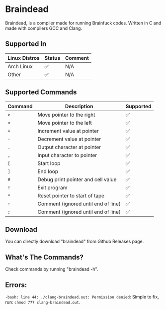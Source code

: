 # Braindead
Braindead, is a compiler made for running Brainfuck codes. Written in C and made with compilers GCC and Clang.

## Supported In

| Linux Distros | Status   | Comment |
|---------------|----------|---------|
| Arch Linux    | ✅       | N/A     |
| Other         | ✅       | N/A     |

## Supported Commands
| Command | Description                                | Supported |
|---------|--------------------------------------------|-----------|
| `>`     | Move pointer to the right                   | ✅        |
| `<`     | Move pointer to the left                    | ✅        |
| `+`     | Increment value at pointer                  | ✅        |
| `-`     | Decrement value at pointer                  | ✅        |
| `.`     | Output character at pointer                 | ✅        |
| `,`     | Input character to pointer                  | ✅        |
| `[`     | Start loop                                  | ✅        |
| `]`     | End loop                                    | ✅        |
| `#`     | Debug print pointer and cell value         | ✅        |
| `!`     | Exit program                                | ✅        |
| `*`     | Reset pointer to start of tape             | ✅        |
| `:`     | Comment (ignored until end of line)        | ✅        |
| `;`     | Comment (ignored until end of line)        | ✅        |

## Download
You can directly download "braindead" from Github Releases page.

## What's The Commands?
Check commands by running "braindead -h".

## Errors:
`-bash: line 44: ./clang-braindead.out: Permission denied`: Simple to fix, run: `chmod 777 clang-braindead.out`.
